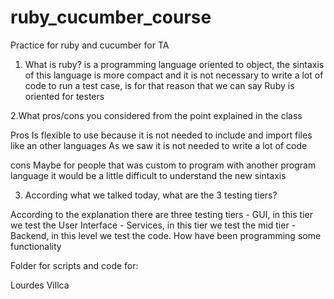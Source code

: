 # ruby_cucumber_course

Practice for ruby and cucumber for TA

1. What is ruby?
	is a programming language oriented to object, the sintaxis of this language is more compact and it is not necessary 
	to write a lot of code to run a test case, is for that reason that we can say Ruby is oriented for testers

2.What pros/cons you considered from the point explained in the class

 Pros
	Is flexible to use because it is not needed to include and import files like an other languages
	As we saw it is not needed to write a lot of code
	
  cons
	Maybe for people that was custom to program with another program language  it would be a little difficult to understand the new sintaxis

3. According what we talked today, what are the 3 testing tiers?

According to the explanation there are three testing tiers
	- GUI, in this tier we test the User Interface 
	- Services, in this tier we test the mid tier 
	- Backend, in this level we test the code. How have been programming some functionality



Folder for scripts and code for:

Lourdes Villca